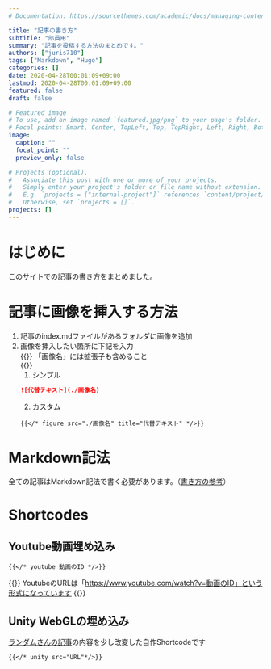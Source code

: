 ```yaml
---
# Documentation: https://sourcethemes.com/academic/docs/managing-content/

title: "記事の書き方"
subtitle: "部員用"
summary: "記事を投稿する方法のまとめです。"
authors: ["juris710"]
tags: ["Markdown", "Hugo"]
categories: []
date: 2020-04-28T00:01:09+09:00
lastmod: 2020-04-28T00:01:09+09:00
featured: false
draft: false

# Featured image
# To use, add an image named `featured.jpg/png` to your page's folder.
# Focal points: Smart, Center, TopLeft, Top, TopRight, Left, Right, BottomLeft, Bottom, BottomRight.
image:
  caption: ""
  focal_point: ""
  preview_only: false

# Projects (optional).
#   Associate this post with one or more of your projects.
#   Simply enter your project's folder or file name without extension.
#   E.g. `projects = ["internal-project"]` references `content/project/deep-learning/index.md`.
#   Otherwise, set `projects = []`.
projects: []
---
```

# はじめに
このサイトでの記事の書き方をまとめました。
# 記事に画像を挿入する方法
1. 記事のindex.mdファイルがあるフォルダに画像を追加
2. 画像を挿入したい箇所に下記を入力  
  {{<alert note>}}
  「画像名」には拡張子も含めること  
  {{</alert>}}
   1. シンプル
    ```md
    ![代替テキスト](./画像名)
    ```
   2. カスタム
    ```
    {{</* figure src="./画像名" title="代替テキスト" */>}}
    ```

# Markdown記法
全ての記事はMarkdown記法で書く必要があります。（[書き方の参考](https://qiita.com/tbpgr/items/989c6badefff69377da7)）

# Shortcodes
## Youtube動画埋め込み
```  
{{</* youtube 動画のID */>}}
```  
{{<alert note >}}
YoutubeのURLは「https://www.youtube.com/watch?v=動画のID」という形式になっています
{{</alert>}}

## Unity WebGLの埋め込み
[ランダムさんの記事](https://ch-random.net/post/93/)の内容を少し改変した自作Shortcodeです
```
{{</* unity src="URL"*/>}}
```
